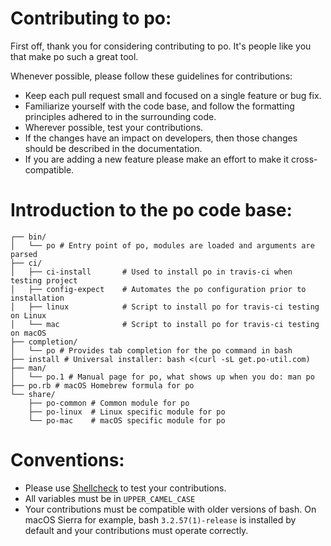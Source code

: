# Contributing to po:

First off, thank you for considering contributing to po. It's people like you that make po such a great tool.

Whenever possible, please follow these guidelines for contributions:

- Keep each pull request small and focused on a single feature or bug fix.
- Familiarize yourself with the code base, and follow the formatting principles adhered to in the surrounding code.
- Wherever possible, test your contributions.
- If the changes have an impact on developers, then those changes should be described in the documentation.
- If you are adding a new feature please make an effort to make it cross-compatible.

# Introduction to the po code base:

```
┌── bin/
│   └── po # Entry point of po, modules are loaded and arguments are parsed
├── ci/
│   ├── ci-install       # Used to install po in travis-ci when testing project
│   ├── config-expect    # Automates the po configuration prior to installation
│   ├── linux            # Script to install po for travis-ci testing on Linux
│   └── mac              # Script to install po for travis-ci testing on macOS
├── completion/
│   └── po # Provides tab completion for the po command in bash
├── install # Universal installer: bash <(curl -sL get.po-util.com)
├── man/
│   └── po.1 # Manual page for po, what shows up when you do: man po
├── po.rb # macOS Homebrew formula for po
└── share/
    ├── po-common # Common module for po
    ├── po-linux  # Linux specific module for po
    └── po-mac    # macOS specific module for po
```

# Conventions:

- Please use [Shellcheck](https://www.shellcheck.net/) to test your contributions.
- All variables must be in `UPPER_CAMEL_CASE`
- Your contributions must be compatible with older versions of bash. On macOS Sierra for example, bash `3.2.57(1)-release` is installed by default and your contributions must operate correctly.
